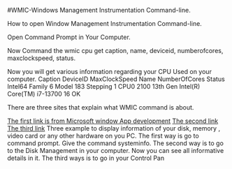 #WMIC-Windows Management Instrumentation Command-line.

How to open Window Management Instrumentation Command-line.

Open Command Prompt in Your Computer.

Now Command the wmic cpu get caption, name, deviceid, numberofcores, maxclockspeed, status.

Now you will get various information regarding your CPU Used on your computer.
Caption                                DeviceID  MaxClockSpeed  Name                                 NumberOfCores  Status
Intel64 Family 6 Model 183 Stepping 1  CPU0      2100           13th Gen Intel(R) Core(TM) i7-13700  16             OK

There are three sites that explain what WMIC command is about.

[The first link is from Microsoft window App development](https://learn.microsoft.com/en-us/windows/win32/wmisdk/wmic)
[The second link ](https://www.techtarget.com/searchenterprisedesktop/definition/Windows-Management-Instrumentation-Command-line-WMIC)
[The third link](https://www.sciencedirect.com/topics/computer-science/wmic-command)
Three example to display information of your disk,  memory , video card or any other hardware on you PC.
The first way is go to command prompt.
Give the command systeminfo.
The second way is to go to the Disk Management in your computer.
Now you can see all informative details in it.
The third ways is to go in your Control Pan

